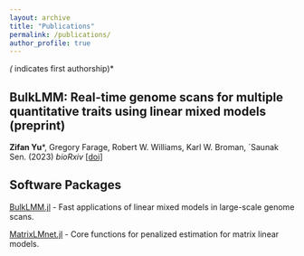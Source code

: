 ```yaml
---
layout: archive
title: "Publications"
permalink: /publications/
author_profile: true
---
```


<!--- {% if author.googlescholar %}
  You can also find my articles on <u><a href="{{author.googlescholar}}">my Google Scholar profile</a>.</u>
{% endif %}

{% include base_path %}

{% for post in site.publications reversed %}
  {% include archive-single.html %}
{% endfor %}
--->

*(* indicates first authorship)*
## BulkLMM: Real-time genome scans for multiple quantitative traits using linear mixed models (preprint)
**Zifan Yu***, Gregory Farage, Robert W. Williams, Karl W. Broman, ´Saunak Sen. (2023) <i>bioRxiv</i>
[[doi]](https://www.biorxiv.org/content/10.1101/2023.12.20.572698v1)

## Software Packages
[BulkLMM.jl](https://github.com/learningMalanya/BulkLMM.jl) - Fast applications of linear mixed models in large-scale genome scans.

[MatrixLMnet.jl](https://github.com/senresearch/MatrixLMnet.jl) - Core functions for penalized estimation for matrix linear models.

